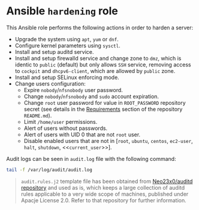 # Ansible `hardening` role

This Ansible role performs the following actions in order to harden a server:

- Upgrade the system using `apt`, `yum` or `dnf`.
- Configure kernel parameters using `sysctl`.
- Install and setup auditd service.
- Install and setup firewalld service and change zone to `dmz`, which is identic to `public` (default) but only allows `SSH` service, removing access to `cockpit` and `dhcpv6-client`, which are allowed by `public` zone.
- Install and setup SELinux enforcing mode.
- Change users configuration:
  - Expire `nobody`/`nfsnobody` user password.
  - Change `nobody`/`nfsnobody` and `sudo` account expiration.
  - Change `root` user password for value in `ROOT_PASSWORD` repository secret (see details in the [Requirements](https://github.com/Kaputt4/hardening_server/blob/main/README.md#Requirements) section of the repository `README.md`).
  - Limit `/home/user` permissions.
  - Alert of users without passwords.
  - Alert of users with UID 0 that are not `root` user.
  - Disable enabled users that are not in [`root`, `ubuntu`, `centos`, `ec2-user`, `halt`, `shutdown`, <<`current_user`>>].

Audit logs can be seen in `audit.log` file with the following command:

```sh
tail -f /var/log/audit/audit.log
```

> `audit.rules.j2` template file has been obtained from [Neo23x0/auditd repository](https://github.com/Neo23x0/auditd) and used as is, which keeps a large collection of auditd rules applicable to a very wide scope of machines, published under Apacje License 2.0. Refer to that repository for further information.
